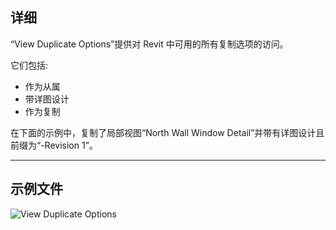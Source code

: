 ## 详细
“View Duplicate Options”提供对 Revit 中可用的所有复制选项的访问。

它们包括:
- 作为从属
- 带详图设计
- 作为复制

在下面的示例中，复制了局部视图“North Wall Window Detail”并带有详图设计且前缀为“-Revision 1”。
___
## 示例文件

![View Duplicate Options](./DSRevitNodesUI.ViewDuplicateOptions_img.jpg)
